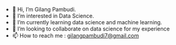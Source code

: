- 👋 Hi, I’m Gilang Pambudi.
- 👀 I’m interested in Data Science.
- 🌱 I’m currently learning data science and machine learning.
- 💞️ I’m looking to collaborate on data science for my experience
- 📫 How to reach me : gilangpambudi7@gmail.com

<!---
Fizios7/Fizios7 is a ✨ special ✨ repository because its `README.md` (this file) appears on your GitHub profile.
You can click the Preview link to take a look at your changes.
--->
